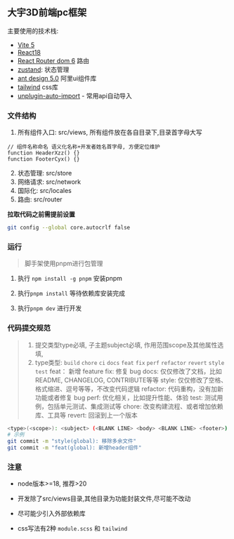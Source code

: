 ## 大宇3D前端pc框架

主要使用的技术栈:

- [Vite 5](https://vitejs.dev/guide/)
- [React18](https://react.docschina.org/)
- [React Router dom 6](https://reactrouter.com/en/main) 路由
- [zustand](https://github.com/pmndrs/zustand): 状态管理
- [ant design 5.0](https://ant.design/index-cn) 阿里ui组件库
- [tailwind](https://tailwindcss.com/) css库
- [unplugin-auto-import](https://github.com/antfu/unplugin-auto-import) - 常用api自动导入

### 文件结构

1. 所有组件入口: src/views, 所有组件放在各自目录下,目录首字母大写

```tsx
// 组件名称命名 语义化名称+开发者姓名首字母, 方便定位维护
function HeaderXzz() {}
function FooterCyx() {}
```

2. 状态管理: src/store
3. 网络请求: src/network
4. 国际化: src/locales
5. 路由: src/router

**拉取代码之前需提前设置**

```bash
git config --global core.autocrlf false
```

### 运行

> 脚手架使用pnpm进行包管理

1. 执行 `npm install -g pnpm` 安装pnpm

2. 执行`pnpm install` 等待依赖库安装完成

3. 执行`pnpm dev` 进行开发

### 代码提交规范

> 1. 提交类型type必填, 子主题subject必填, 作用范围scope及其他属性选填,
> 2. type类型: `build` `chore` `ci` `docs` `feat` `fix` `perf` `refactor` `revert` `style` `test`
>    feat： 新增 feature
>    fix: 修复 bug
>    docs: 仅仅修改了文档，比如 README, CHANGELOG, CONTRIBUTE等等
>    style: 仅仅修改了空格、格式缩进、逗号等等，不改变代码逻辑
>    refactor: 代码重构，没有加新功能或者修复 bug
>    perf: 优化相关，比如提升性能、体验
>    test: 测试用例，包括单元测试、集成测试等
>    chore: 改变构建流程、或者增加依赖库、工具等
>    revert: 回滚到上一个版本

```bash
<type>(<scope>): <subject> (<BLANK LINE> <body> <BLANK LINE> <footer>)
# 示例
git commit -m "style(global): 移除多余文件"
git commit -m "feat(global): 新增header组件"
```

### 注意

- node版本>=18, 推荐>20

- 开发除了src/views目录,其他目录为功能封装文件,尽可能不改动
- 尽可能少引入外部依赖库
- css写法有2种 `module.scss` 和 `tailwind`
